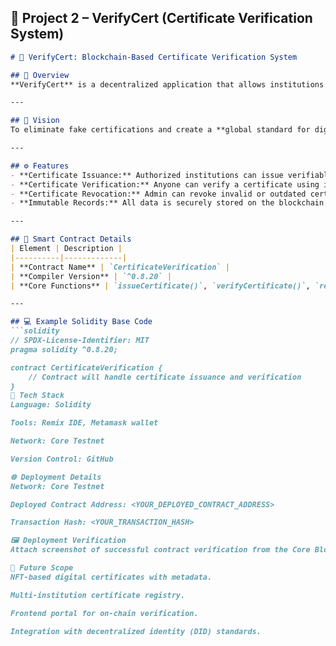 ## 🧾 **Project 2 – VerifyCert (Certificate Verification System)**

```markdown
# 🧾 VerifyCert: Blockchain-Based Certificate Verification System

## 📘 Overview
**VerifyCert** is a decentralized application that allows institutions to issue and verify certificates on the blockchain. Each certificate is identified by a unique hash and recorded immutably, ensuring authenticity and preventing forgery.

---

## 🎯 Vision
To eliminate fake certifications and create a **global standard for digital credential verification** using blockchain technology.

---

## ⚙️ Features
- **Certificate Issuance:** Authorized institutions can issue verifiable certificates.  
- **Certificate Verification:** Anyone can verify a certificate using its unique hash.  
- **Certificate Revocation:** Admin can revoke invalid or outdated certificates.  
- **Immutable Records:** All data is securely stored on the blockchain.

---

## 🧩 Smart Contract Details
| Element | Description |
|----------|-------------|
| **Contract Name** | `CertificateVerification` |
| **Compiler Version** | `^0.8.20` |
| **Core Functions** | `issueCertificate()`, `verifyCertificate()`, `revokeCertificate()` |

---

## 💻 Example Solidity Base Code
```solidity
// SPDX-License-Identifier: MIT
pragma solidity ^0.8.20;

contract CertificateVerification {
    // Contract will handle certificate issuance and verification
}
🧠 Tech Stack
Language: Solidity

Tools: Remix IDE, Metamask wallet

Network: Core Testnet

Version Control: GitHub

🌐 Deployment Details
Network: Core Testnet

Deployed Contract Address: <YOUR_DEPLOYED_CONTRACT_ADDRESS>

Transaction Hash: <YOUR_TRANSACTION_HASH>

🖼️ Deployment Verification
Attach screenshot of successful contract verification from the Core Blockchain Explorer:

🚀 Future Scope
NFT-based digital certificates with metadata.

Multi-institution certificate registry.

Frontend portal for on-chain verification.

Integration with decentralized identity (DID) standards.